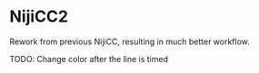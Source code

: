 # NijiCC2
Rework from previous NijiCC, resulting in much better workflow.

TODO: Change color after the line is timed
